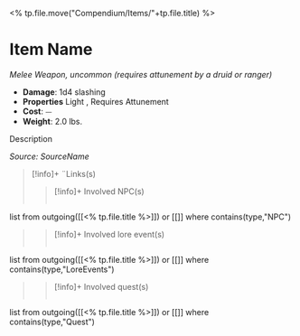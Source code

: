 <% tp.file.move("Compendium/Items/"+tp.file.title) %>
# Item Name

_Melee Weapon, uncommon (requires attunement by a druid or ranger)_

- **Damage**: 1d4 slashing
- **Properties** Light , Requires Attunement
- **Cost**: ⏤
- **Weight**: 2.0 lbs.

Description

_Source: SourceName_


>[!info]+ ¨Links(s) 
>>[!info]+ Involved NPC(s) 
>>```dataview
list from outgoing([[<% tp.file.title %>]]) or [[]]
where contains(type,"NPC")
>
>>[!info]+  Involved lore event(s)
>>```dataview
list from outgoing([[<% tp.file.title %>]]) or [[]]
where contains(type,"LoreEvents")
>
>>[!info]+  Involved quest(s)
>>```dataview
list from outgoing([[<% tp.file.title %>]]) or [[]]
where contains(type,"Quest")